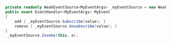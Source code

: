 ﻿```cs
private readonly WeakEventSource<MyEventArgs> _myEventSource = new WeakEventSource<MyEventArgs>();
public event EventHandler<MyEventArgs> MyEvent
{
    add { _myEventSource.Subscribe(value); }
    remove { _myEventSource.Unsubscribe(value); }
}
 _myEventSource.Invoke(this, e);
```